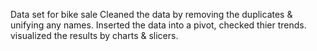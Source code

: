 Data set for bike sale
Cleaned the data by removing the duplicates & unifying any names.
Inserted the data into a pivot, checked thier trends.
visualized the results by charts & slicers.
